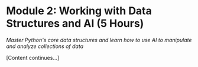 # Module 2: Working with Data Structures and AI (5 Hours)

*Master Python's core data structures and learn how to use AI to manipulate and analyze collections of data*

[Content continues...]